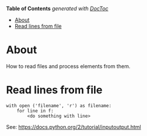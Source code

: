 <!-- START doctoc generated TOC please keep comment here to allow auto update -->
<!-- DON'T EDIT THIS SECTION, INSTEAD RE-RUN doctoc TO UPDATE -->
**Table of Contents**  *generated with [DocToc](https://github.com/thlorenz/doctoc)*

- [About](#about)
- [Read lines from file](#read-lines-from-file)

<!-- END doctoc generated TOC please keep comment here to allow auto update -->

# About

How to read files and process elements  from them.

# Read lines from file

```
with open ('filename', 'r') as filename: 
    for line in f:
        <do something with line>
```

See: https://docs.python.org/2/tutorial/inputoutput.html
